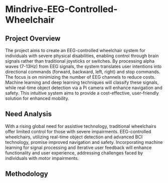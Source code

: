 # Mindrive-EEG-Controlled-Wheelchair

## Project Overview
The project aims to create an EEG-controlled wheelchair system for individuals with severe physical disabilities, enabling control through brain signals rather than traditional joysticks or switches. By processing alpha waves (7-13Hz) from EEG signals, the system translates user intentions into directional commands (forward, backward, left, right) and stop commands. The focus is on minimizing the number of EEG channels to reduce costs. Machine learning and deep learning techniques will classify these signals, while real-time object detection via a Pi camera will enhance navigation and safety. This intuitive system aims to provide a cost-effective, user-friendly solution for enhanced mobility.

## Need Analysis
With a rising global need for assistive technology, traditional wheelchairs offer limited control for those with severe impairments. EEG-controlled wheelchairs, utilizing real-time object detection and advanced BCI technology, promise improved navigation and safety. Incorporating machine learning for signal processing and iterative user feedback will enhance functionality and user experience, addressing challenges faced by individuals with motor impairments.

## Methodology
